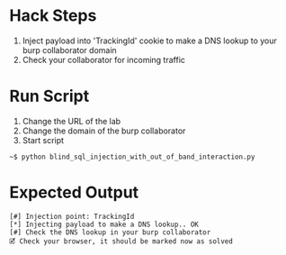 # Hack Steps

1. Inject payload into 'TrackingId' cookie to make a DNS lookup to your burp collaborator domain
2. Check your collaborator for incoming traffic

# Run Script

1. Change the URL of the lab
2. Change the domain of the burp collaborator
3. Start script

```
~$ python blind_sql_injection_with_out_of_band_interaction.py
```

# Expected Output

```
[#] Injection point: TrackingId
[*] Injecting payload to make a DNS lookup.. OK
[#] Check the DNS lookup in your burp collaborator
🗹 Check your browser, it should be marked now as solved
```
